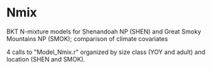# Nmix
BKT N-mixture models for Shenandoah NP (SHEN) and Great Smoky Mountains NP (SMOK); comparison of climate covariates

4 calls to "Model_Nmix.r" organized by size class (YOY and adult) and location (SHEN and SMOK).